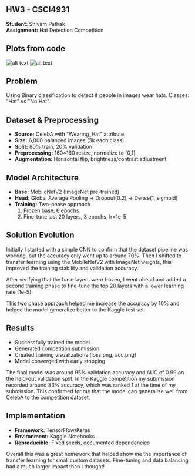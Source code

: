 
## HW3 - CSCI4931

**Student:** Shivam Pathak  
**Assignment:** Hat Detection Competition  

## Plots from code 
![alt text](image.png)
![alt text](image-1.png)
## Problem
Using Binary classification to detect if people in images wear hats. Classes: "Hat" vs "No Hat".

## Dataset & Preprocessing
- **Source:** CelebA with "Wearing_Hat" attribute
- **Size:** 6,000 balanced images (3k each class)
- **Split:** 80% train, 20% validation
- **Preprocessing:** 160×160 resize, normalize to [0,1]
- **Augmentation:** Horizontal flip, brightness/contrast adjustment

## Model Architecture
- **Base:** MobileNetV2 (ImageNet pre-trained)
- **Head:** Global Average Pooling → Dropout(0.2) → Dense(1, sigmoid)
- **Training:** Two-phase approach
  1. Frozen base, 6 epochs
  2. Fine-tune last 20 layers, 3 epochs, lr=1e-5

## Solution Evolution 
Initially I started with a simple CNN to confirm that the dataset pipeline was working, but the accuracy only went up to around 70%. Then I shifted to transfer learning using the MobileNetV2 with ImageNet weights, this improved the training stability and validation accuracy. 

After verifying that the base layers were frozen, I went ahead and added a second training phase to fine-tune the top 20 layers with a lower learning rate (1e-5).

This two phase approach helped me increase the accuracy by 10% and helped the model generalize better to the Kaggle test set. 

## Results
- Successfully trained the model
- Generated competition submission
- Created training visualizations (loss.png, acc.png)
- Model converged with early stopping

The final model was around 95% validation accuracy and AUC of 0.99 on the held-out validation split. In the Kaggle competition my submission recorded around 83% accuracy, which was ranked 1 at the time of my submission. This confirmed for me that the model can generalize well from CelebA to the competition dataset. 

## Implementation
- **Framework:** TensorFlow/Keras
- **Environment:** Kaggle Notebooks
- **Reproducible:** Fixed seeds, documented dependencies

Overall this was a great homework that helped show me the importance of transfer learning for small custom datasets. Fine-tuning and data balancing had a much larger impact than I thought! 
